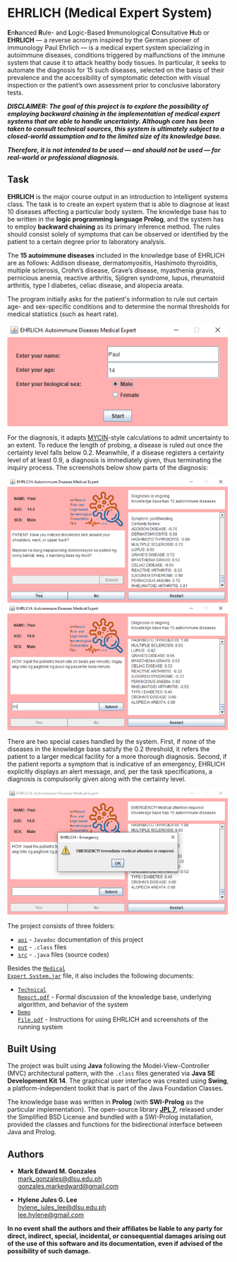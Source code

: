 # EHRLICH (Medical Expert System)
**E**n**h**anced **R**ule- and **L**ogic-Based **I**mmunological **C**onsultative **H**ub or **EHRLICH** &mdash; a reverse acronym inspired by the German pioneer of immunology Paul Ehrlich &mdash; is a medical expert system specializing in autoimmune diseases, conditions triggered by malfunctions of the immune system that cause it to attack healthy body tissues. In particular, it seeks to automate the diagnosis for 15 such diseases, selected on the basis of their prevalence and the accessibility of symptomatic detection with visual inspection or the patient’s own assessment prior to conclusive laboratory tests.

***DISCLAIMER: The goal of this project is to explore the possibility of employing backward chaining in the implementation of medical expert systems that are able to handle uncertainty. Although care has been taken to consult technical sources, this system is ultimately subject to a closed-world assumption and to the limited size of its knowledge base.***

***Therefore, it is not intended to be used &mdash; and should not be used &mdash; for real-world or professional diagnosis.***

## Task
**EHRLICH** is the major course output in an introduction to intelligent systems class. The task is to create an expert system that is able to diagnose at least 10 diseases affecting a particular body system. The knowledge base has to be written in the **logic programming language Prolog**, and the system has to employ **backward chaining** as its primary inference method. The rules should consist solely of symptoms that can be observed or identified by the patient to a certain degree prior to laboratory analysis.

The **15 autoimmune diseases** included in the knowledge base of EHRLICH are as follows: Addison disease, dermatomyositis, Hashimoto thyroiditis, multiple sclerosis, Crohn’s disease, Grave’s disease, myasthenia gravis, pernicious anemia, reactive arthritis, Sjögren syndrome, lupus, rheumatoid arthritis, type I diabetes, celiac disease, and alopecia areata.

The program initially asks for the patient's information to rule out certain age- and sex-specific conditions and to determine the normal thresholds for medical statistics (such as heart rate).

<img src="https://github.com/memgonzales/medical-expert-ehrlich/blob/master/system_screenshots/1.PNG?raw=True" alt="Initialization Screen" width = 500> 

For the diagnosis, it adapts <a href = "https://www.ncbi.nlm.nih.gov/pmc/articles/PMC2464549/pdf/procascamc00015-0074.pdf">MYCIN</a>-style calculations to admit uncertainty to an extent. To reduce the length of probing, a disease is ruled out once the certainty level falls below 0.2. Meanwhile, if a disease registers a certainty level of at least 0.9, a diagnosis is immediately given, thus terminating the inquiry process. The screenshots below show parts of the diagnosis:

<img src="https://github.com/memgonzales/medical-expert-ehrlich/blob/master/system_screenshots/2.PNG?raw=True" alt="Yes-No Question" width = 500> 

<img src="https://github.com/memgonzales/medical-expert-ehrlich/blob/master/system_screenshots/3.PNG?raw=True" alt="Open-Ended Question" width = 500> 

There are two special cases handled by the system. First, if none of the diseases in the knowledge base satisfy the 0.2 threshold, it refers the patient to a larger medical facility for a more thorough diagnosis. Second, if the patient reports a symptom that is indicative of an emergency, EHRLICH explicitly displays an alert message, and, per the task specifications, a diagnosis is compulsorily given along with the certainty level.

<img src="https://github.com/memgonzales/medical-expert-ehrlich/blob/master/system_screenshots/4.PNG?raw=True" alt="Emergency" width = 500> 

The project consists of three folders:
- <a href = "https://github.com/memgonzales/medical-expert-ehrlich/tree/master/api"><code>api</code></a> - <code>Javadoc</code> documentation of this project
- <a href = "https://github.com/memgonzales/medical-expert-ehrlich/tree/master/out"><code>out</code></a> - <code>.class</code> files
- <a href = "https://github.com/memgonzales/medical-expert-ehrlich/tree/master/src"><code>src</code></a> - <code>.java</code> files (source codes)

Besides the <a href = "https://github.com/memgonzales/medical-expert-ehrlich/blob/master/Medical%20Expert%20System.jar"><code>Medical Expert System.jar</code></a> file, it also includes the following documents:
- <a href = "https://github.com/memgonzales/medical-expert-ehrlich/blob/master/Technical%20Report.pdf"><code>Technical Report.pdf</code></a> - Formal discussion of the knowledge base, underlying algorithm, and behavior of the system
- <a href = "https://github.com/memgonzales/medical-expert-ehrlich/blob/master/Demo%20File.pdf"><code>Demo File.pdf</code></a> - Instructions for using EHRLICH and screenshots of the running system

## Built Using
The project was built using **Java** following the Model-View-Controller (MVC) architectural pattern, with the <code>.class</code> files generated via **Java SE Development Kit 14**. The graphical user interface was created using **Swing**, a platform-independent toolkit that is part of the Java Foundation Classes.

The knowledge base was written in **Prolog** (with **SWI-Prolog** as the particular implementation). The open-source library <a href = "https://jpl7.org/">**JPL 7**</a>, released under the Simplified BSD License and bundled with a SWI-Prolog installation, provided the classes and functions for the bidirectional interface between Java and Prolog.

## Authors
- <b>Mark Edward M. Gonzales</b> <br/>
  mark_gonzales@dlsu.edu.ph <br/>
  gonzales.markedward@gmail.com <br/>
  
- <b>Hylene Jules G. Lee</b> <br/>
  hylene_jules_lee@dlsu.edu.ph <br/>
  lee.hylene@gmail.com <br/>
  
**In no event shall the authors and their affiliates be liable to any party for direct, indirect, special, incidental, or consequential damages arising out of the use of this software and its documentation, even if advised of the possibility of such damage.**
